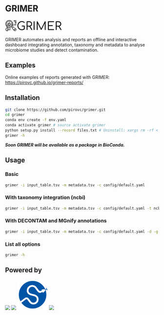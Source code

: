 # GRIMER

![GRIMER](grimer/img/logo.png)

GRIMER automates analysis and reports an offline and interactive dashboard integrating annotation, taxonomy and metadata to analyse microbiome studies and detect contamination.

## Examples

Online examples of reports generated with GRIMER: https://pirovc.github.io/grimer-reports/

## Installation

```bash
git clone https://github.com/pirovc/grimer.git
cd grimer
conda env create -f env.yaml
conda activate grimer # source activate grimer
python setup.py install --record files.txt # Uninstall: xargs rm -rf < files.txt
grimer -h
```
***Soon GRIMER will be available as a package in BioConda.***

## Usage

### Basic
```bash
grimer -i input_table.tsv -m metadata.tsv -c config/default.yaml
```

### With taxonomy integration (ncbi)
```bash
grimer -i input_table.tsv -m metadata.tsv -c config/default.yaml -t ncbi #optional -b taxdump.tar.gz
```

### With DECONTAM and MGnify annotations
```bash
grimer -i input_table.tsv -m metadata.tsv -c config/default.yaml -d -g
```

### List all options 
```bash
grimer -h
```

## Powered by

[<img src="https://static.bokeh.org/branding/logos/bokeh-logo.png" width="150">](https://bokeh.org)
[<img src="https://pandas.pydata.org/static/img/pandas.svg" width="100">](https://pandas.org)
[<img src="https://raw.githubusercontent.com/scipy/scipy/master/doc/source/_static/logo.svg" width="100">](https://scipy.org)
[<img src="http://scikit-bio.org/assets/logo.svg" width="100">](https://scikit-bio.org)
